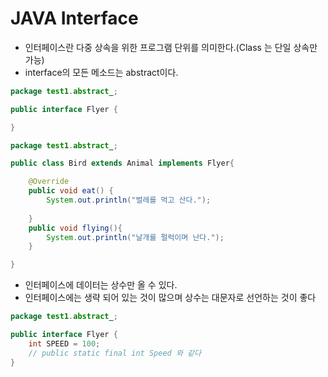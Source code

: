# JAVA Interface



- 인터페이스란 다중 상속을 위한 프로그램 단위를 의미한다.(Class 는 단일 상속만 가능)
- interface의 모든 메소드는 abstract이다.

```java
package test1.abstract_;

public interface Flyer {

}

```



```java
package test1.abstract_;

public class Bird extends Animal implements Flyer{

	@Override
	public void eat() {
		System.out.println("벌레를 먹고 산다.");
		
	}
	public void flying(){
		System.out.println("날개를 펄럭이며 난다.");
	}

}
```

- 인터페이스에 데이터는 상수만 올 수 있다.
- 인터페이스에는 생략 되어 있는 것이 많으며 상수는 대문자로 선언하는 것이 좋다

```java
package test1.abstract_;

public interface Flyer {
    int SPEED = 100; 
    // public static final int Speed 와 같다 
}
```

